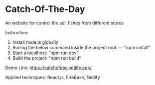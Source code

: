 # Catch-Of-The-Day
An website for control the sell fishes from different stores

Instruction:

1. Install node.js globally
2. Runing the below command inside the project root: -- "npm install"
3. Start a localhost: "npm run dev"
4. Build the project: "npm run build"

Demo Link:
https://catchofday.netlify.app/

Applied techniques:
React.js, FireBase, Netlify
